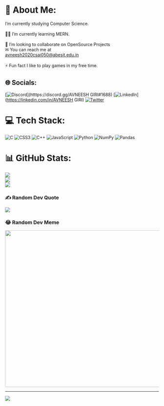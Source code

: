 # 💫 About Me:
I’m currently studying Computer Science.<br><br>👨‍💻 I’m currently learning MERN.<br><br>👯 I’m looking to collaborate on OpenSource Projects<br>✉ You can reach me at<br>avneesh2020csai050@abesit.edu.in<br><br>⚡ Fun fact I like to play games  in my free time.


## 🌐 Socials:
[![Discord](https://img.shields.io/badge/Discord-%237289DA.svg?logo=discord&logoColor=white)](htttps://discord.gg/AVNEESH GIRI#1688) [![LinkedIn](https://img.shields.io/badge/LinkedIn-%230077B5.svg?logo=linkedin&logoColor=white)](https://linkedin.com/in/AVNEESH GIRI) [![Twitter](https://img.shields.io/badge/Twitter-%231DA1F2.svg?logo=Twitter&logoColor=white)](https://twitter.com/@Avneeshgiri2) 

# 💻 Tech Stack:
![C](https://img.shields.io/badge/c-%2300599C.svg?style=for-the-badge&logo=c&logoColor=white) ![CSS3](https://img.shields.io/badge/css3-%231572B6.svg?style=for-the-badge&logo=css3&logoColor=white) ![C++](https://img.shields.io/badge/c++-%2300599C.svg?style=for-the-badge&logo=c%2B%2B&logoColor=white) ![JavaScript](https://img.shields.io/badge/javascript-%23323330.svg?style=for-the-badge&logo=javascript&logoColor=%23F7DF1E) ![Python](https://img.shields.io/badge/python-3670A0?style=for-the-badge&logo=python&logoColor=ffdd54) ![NumPy](https://img.shields.io/badge/numpy-%23013243.svg?style=for-the-badge&logo=numpy&logoColor=white) ![Pandas](https://img.shields.io/badge/pandas-%23150458.svg?style=for-the-badge&logo=pandas&logoColor=white)
# 📊 GitHub Stats:
![](https://github-readme-stats.vercel.app/api?username=Digitalastra&theme=dark&hide_border=false&include_all_commits=false&count_private=false)<br/>
![](https://github-readme-streak-stats.herokuapp.com/?user=Digitalastra&theme=dark&hide_border=false)<br/>
![](https://github-readme-stats.vercel.app/api/top-langs/?username=Digitalastra&theme=dark&hide_border=false&include_all_commits=false&count_private=false&layout=compact)

### ✍️ Random Dev Quote
![](https://quotes-github-readme.vercel.app/api?type=horizontal&theme=radical)

### 😂 Random Dev Meme
<img src="https://random-memer.herokuapp.com/" width="512px"/>

---
[![](https://visitcount.itsvg.in/api?id=Digitalastra&icon=0&color=0)](https://visitcount.itsvg.in)
